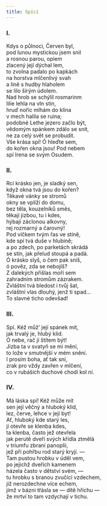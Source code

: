```yaml
---
title: Spící
---
```


### I.

  

Kdys o půlnoci, Červen byl,  
pod lunou mystickou jsem snil  
a rosnou parou, opiem  
zlacený její dýchal lem,  
to zvolna padalo po kapkách  
na horstva mlčenlivý svah  
a líně s hudby hlaholem  
se lilo šírým údolem.  
Nad hrob se schýlil rosmarinm  
lilie lehla na vln stín,  
hruď noříc mlhám do klína  
v mech halila se ruina;  
podobné Lethe jezero začlo být,  
vědomým spánkem zdálo se snít,  
ne za celý svět se probudit.  
Vše krása spí! Ó hleďte sem,  
do kořen okna jsou! Pod nebem  
spí Irena se svým Osudem.

### II.

  

Rci krásko jen, je sladký sen,  
když okna tvá jsou do kořen?  
Těkavé vánky se stromů  
okny se vplíží do domu,  
bez těla, kouzelníků směs,  
těkají jizbou, tu i kdes,  
hýbají záclonou alkovny,  
rej rozmarný a čarovný!  
Pod víčkem tvým řas ve stíně,  
kde spí tvá duše v hlubině;  
a po zdech, po parketách skrádá  
se stín, jak přelud stoupá a padá.  
Ó krásko slyš, o čem pak sníš,  
ó pověz, zda se nebojíš?  
Z dalekých přišlas moří sem  
zahradním stromům zázrakem.  
Zvláštní tvá bledost i tvůj šat,  
zvláštní vlas dlouhý, jenž ti spad…  
To slavné ticho odevšad!

### III.

  

Spí. Kéž můž’ její spánek mít,  
jak trvalý je, hlubý klid.  
Ó nebe, rač jí štítem být!  
Jizba ta v svatyň se mi mění,  
to lože v smutnější v mém snění.  
I prosím boha, ať tak sní,  
zrak pro vždy zavřen v mlčení,  
co v rubáších duchové chodí kol ní.

### IV.

  

Má láska spí! Kéž může mít  
sen její věčný a hluboký klid,  
lez, červe, lehce v její byt!  
Ať, hluboký kde starý les,  
jí otevře se klenba kdes,  
ta klenba, často jež otevřela  
jak perutě dveří svých křídla ztmělá  
v triumfu zbraní panoplii,  
jež při pohřbu rod starý kryjí. —  
Tam pustou hrobku v úděl vem,  
po jejichž dveřích kamenem  
házela často v dětství svém, —  
tu hrobku s branou zvučící vzdechem,  
již nerozdechne více echem,  
jímž v bázni třásla se — dítě hříchu —  
že mrtví to tam vzdychají v tichu.
